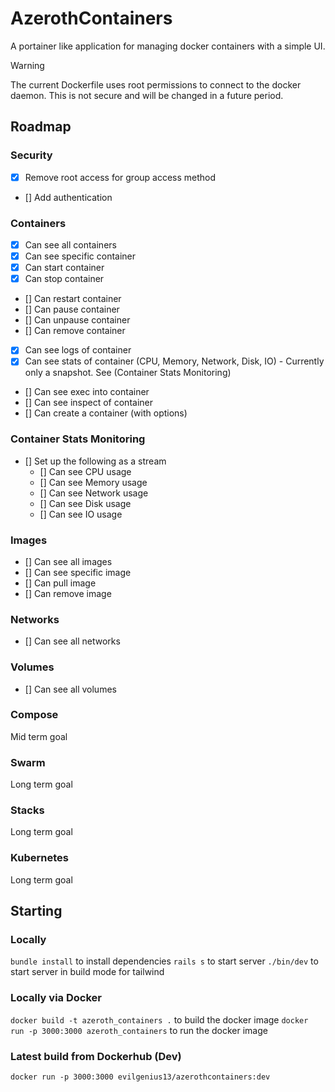 # AzerothContainers

A portainer like application for managing docker containers with a simple UI.
> [!WARNING]  
> The current Dockerfile uses root permissions to connect to the docker daemon. This is not secure and will be changed in a future period.

## Roadmap

### Security
- [X] Remove root access for group access method
- [] Add authentication

### Containers
- [X] Can see all containers
- [X] Can see specific container
- [X] Can start container
- [X] Can stop container
- [] Can restart container
- [] Can pause container
- [] Can unpause container
- [] Can remove container
- [X] Can see logs of container
- [X] Can see stats of container (CPU, Memory, Network, Disk, IO) - Currently only a snapshot. See (Container Stats Monitoring)
- [] Can see exec into container
- [] Can see inspect of container
- [] Can create a container (with options)

### Container Stats Monitoring
- [] Set up the following as a stream
  - [] Can see CPU usage
  - [] Can see Memory usage
  - [] Can see Network usage
  - [] Can see Disk usage
  - [] Can see IO usage

### Images
- [] Can see all images
- [] Can see specific image
- [] Can pull image
- [] Can remove image

### Networks
- [] Can see all networks

### Volumes
- [] Can see all volumes

### Compose
Mid term goal

### Swarm
Long term goal

### Stacks
Long term goal

### Kubernetes
Long term goal

## Starting

### Locally
`bundle install` to install dependencies
`rails s` to start server
`./bin/dev` to start server in build mode for tailwind

### Locally via Docker
`docker build -t azeroth_containers .` to build the docker image
`docker run -p 3000:3000 azeroth_containers` to run the docker image

### Latest build from Dockerhub (Dev)
`docker run -p 3000:3000 evilgenius13/azerothcontainers:dev`
